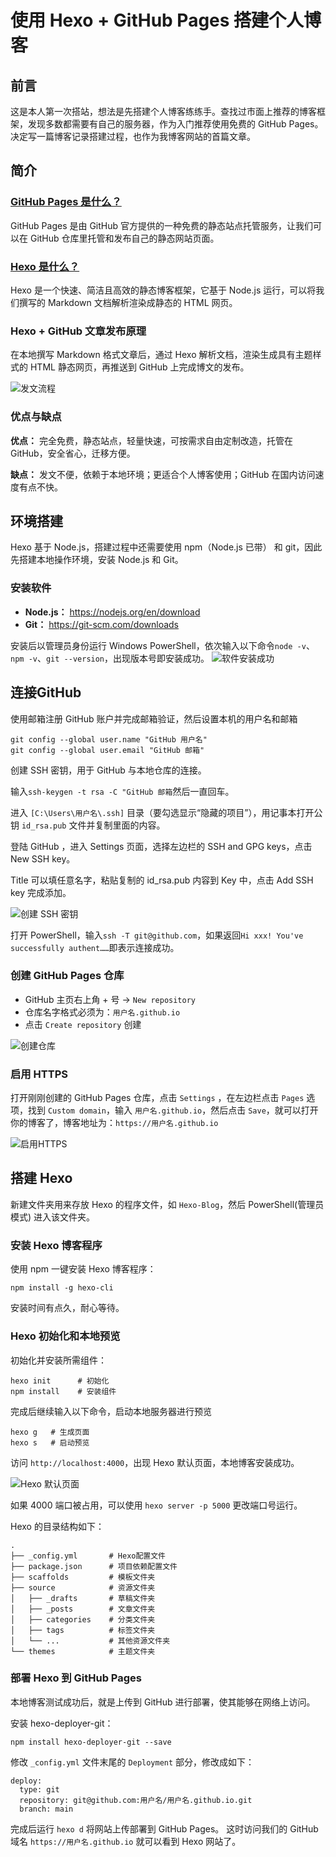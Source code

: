 # 使用 Hexo + GitHub Pages 搭建个人博客

## 前言
这是本人第一次搭站，想法是先搭建个人博客练练手。查找过市面上推荐的博客框架，发现多数都需要有自己的服务器，作为入门推荐使用免费的 GitHub Pages。决定写一篇博客记录搭建过程，也作为我博客网站的首篇文章。

## 简介

### [GitHub Pages 是什么？](https://docs.github.com/en/pages/getting-started-with-github-pages/about-github-pages)

GitHub Pages 是由 GitHub 官方提供的一种免费的静态站点托管服务，让我们可以在 GitHub 仓库里托管和发布自己的静态网站页面。
### [Hexo 是什么？](https://hexo.io/zh-cn/)
Hexo 是一个快速、简洁且高效的静态博客框架，它基于 Node.js 运行，可以将我们撰写的 Markdown 文档解析渲染成静态的 HTML 网页。
### Hexo + GitHub 文章发布原理
在本地撰写 Markdown 格式文章后，通过 Hexo 解析文档，渲染生成具有主题样式的 HTML 静态网页，再推送到 GitHub 上完成博文的发布。

![发文流程](/images/使用Hexo+GitHubPages搭建个人博客/发文流程.svg)
### 优点与缺点
**优点：** 完全免费，静态站点，轻量快速，可按需求自由定制改造，托管在 GitHub，安全省心，迁移方便。

**缺点：** 发文不便，依赖于本地环境；更适合个人博客使用；GitHub 在国内访问速度有点不快。


## 环境搭建
Hexo 基于 Node.js，搭建过程中还需要使用 npm（Node.js 已带） 和 git，因此先搭建本地操作环境，安装 Node.js 和 Git。
### 安装软件
- **Node.js：**  https://nodejs.org/en/download
- **Git：** https://git-scm.com/downloads

安装后以管理员身份运行 Windows PowerShell，依次输入以下命令`node -v`、`npm -v`、`git --version`，出现版本号即安装成功。
![软件安装成功](/images/使用Hexo+GitHubPages搭建个人博客/软件安装成功.png)

## 连接GitHub
使用邮箱注册 GitHub 账户并完成邮箱验证，然后设置本机的用户名和邮箱
```
git config --global user.name "GitHub 用户名"
git config --global user.email "GitHub 邮箱"
```

创建 SSH 密钥，用于 GitHub 与本地仓库的连接。

输入`ssh-keygen -t rsa -C "GitHub 邮箱`然后一直回车。

进入 `[C:\Users\用户名\.ssh]` 目录（要勾选显示“隐藏的项目”），用记事本打开公钥 `id_rsa.pub` 文件并复制里面的内容。

登陆 GitHub ，进入 Settings 页面，选择左边栏的 SSH and GPG keys，点击 New SSH key。

Title 可以填任意名字，粘贴复制的 id_rsa.pub 内容到 Key 中，点击 Add SSH key 完成添加。

![创建 SSH 密钥](/images/使用Hexo+GitHubPages搭建个人博客/创建SSH密钥.png)

打开 PowerShell，输入`ssh -T git@github.com`，如果返回`Hi xxx! You've successfully authent……`即表示连接成功。

### 创建 GitHub Pages 仓库
- GitHub 主页右上角 + 号 -> `New repository`
- 仓库名字格式必须为：`用户名.github.io`
- 点击 `Create repository` 创建

![创建仓库](/images/使用Hexo+GitHubPages搭建个人博客/创建仓库.png)

### 启用 HTTPS

打开刚刚创建的 GitHub Pages 仓库，点击 `Settings` ，在左边栏点击 `Pages` 选项，找到 `Custom domain`，输入 `用户名.github.io`，然后点击 `Save`，就可以打开你的博客了，博客地址为：`https://用户名.github.io`

![启用HTTPS](/images/使用Hexo+GitHubPages搭建个人博客/启用HTTPS.png)

## 搭建 Hexo

新建文件夹用来存放 Hexo 的程序文件，如 `Hexo-Blog`，然后 PowerShell(管理员模式) 进入该文件夹。

### 安装 Hexo 博客程序

使用 npm 一键安装 Hexo 博客程序：
```
npm install -g hexo-cli
```
安装时间有点久，耐心等待。
### Hexo 初始化和本地预览
初始化并安装所需组件：
```
hexo init      # 初始化
npm install    # 安装组件
```
完成后继续输入以下命令，启动本地服务器进行预览
```
hexo g   # 生成页面
hexo s   # 启动预览
```
访问 `http://localhost:4000`，出现 Hexo 默认页面，本地博客安装成功。

![Hexo 默认页面](/images/使用Hexo+GitHubPages搭建个人博客/Hexo默认页面.png)

如果 4000 端口被占用，可以使用 `hexo server -p 5000` 更改端口号运行。

Hexo 的目录结构如下：
```
.
├── _config.yml       # Hexo配置文件
├── package.json      # 项目依赖配置文件
├── scaffolds         # 模板文件夹
├── source            # 资源文件夹
│   ├── _drafts       # 草稿文件夹
│   ├── _posts        # 文章文件夹
│   ├── categories    # 分类文件夹
│   ├── tags          # 标签文件夹
│   └── ...           # 其他资源文件夹
└── themes            # 主题文件夹

```

### 部署 Hexo 到 GitHub Pages

本地博客测试成功后，就是上传到 GitHub 进行部署，使其能够在网络上访问。

安装 hexo-deployer-git：
```
npm install hexo-deployer-git --save
```
修改 `_config.yml` 文件末尾的 `Deployment` 部分，修改成如下：
```
deploy:
  type: git
  repository: git@github.com:用户名/用户名.github.io.git 
  branch: main
```
完成后运行 `hexo d` 将网站上传部署到 GitHub Pages。
这时访问我们的 GitHub 域名 `https://用户名.github.io` 就可以看到 Hexo 网站了。